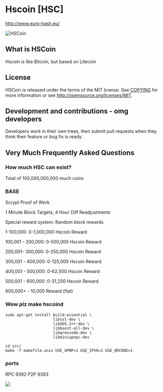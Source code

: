 # Hscoin [HSC]
http://www.euro-hash.eu/

![HSCoin](http://www.euro-hash.eu/images/hsc_256x256x32.png)

## What is HSCoin
Hscoin is like Bitcoin, but based on Litecoin


## License 
HSCoin is released under the terms of the MIT license. See [COPYING](COPYING)
for more information or see http://opensource.org/licenses/MIT.

## Development and contributions - omg developers
Developers work in their own trees, then submit pull requests when they think
their feature or bug fix is ready.

## Very Much Frequently Asked Questions

### How much HSC can exist?
Total of 100,000,000,000 much coins

### BASE
Scrypt Proof of Work

1 Minute Block Targets, 4 Hour Diff Readjustments

Special reward system: Random block rewards

1-100,000: 0-1,000,000 Hscoin Reward

100,001 - 200,000: 0-500,000 Hscoin Reward

200,001- 300,000: 0-250,000 Hscoin Reward

300,001 - 400,000: 0-125,000 Hscoin Reward

400,001 - 500,000: 0-62,500 Hscoin Reward

500,001 - 600,000: 0-31,250 Hscoin Reward

600,000+ - 10,000 Reward (flat)

### Wow plz make hscoind

    sudo apt-get install build-essential \
                         libssl-dev \
                         libdb5.1++-dev \
                         libboost-all-dev \
                         libqrencode-dev \
                         libminiupnpc-dev

    cd src/
    make -f makefile.unix USE_UPNP=1 USE_IPV6=1 USE_QRCODE=1

### ports
RPC 9392
P2P 9393

![](http://www.euro-hash.eu)
